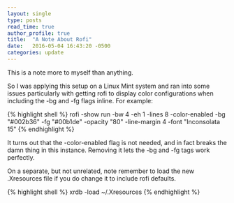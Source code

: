 ```yaml
---
layout: single
type: posts
read_time: true
author_profile: true
title:  "A Note About Rofi"
date:   2016-05-04 16:43:20 -0500
categories: update
---
```


This is a note more to myself than anything.

 So I was applying this setup on a Linux Mint system and ran into some issues particularly with getting rofi to display color configurations when including the -bg and -fg flags inline. For example:

{% highlight shell %}
rofi -show run -bw 4 -eh 1 -lines 8 -color-enabled -bg "#002b36" -fg "#00b1de" -opacity "80" -line-margin 4 -font "Inconsolata 15"
{% endhighlight %}

It turns out that the -color-enabled flag is not needed, and in fact breaks the damn thing in this instance. Removing it lets the -bg and -fg tags work perfectly.

On a separate, but not unrelated, note remember to load the new .Xresources file if you do change it to include rofi defaults.

{% highlight shell %}
xrdb -load ~/.Xresources
{% endhighlight %}
